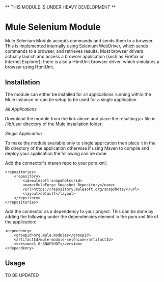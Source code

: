 ** THIS MODULE IS UNDER HEAVY DEVELOPMENT **

Mule Selenium Module
=================

Mule Selenium Module accepts commands and sends them to a browser. This is implemented internally using Selenium WebDriver, which sends commands to a browser, and retrieves results. Most browser drivers actually launch and access a browser application (such as Firefox or Internet Explorer); there is also a HtmlUnit browser driver, which simulates a browser using HtmlUnit.

Installation
------------

The module can either be installed for all applications running within the Mule instance or can be setup to be used
for a single application.

*All Applications*

Download the module from the link above and place the resulting jar file in
/lib/user directory of the Mule installation folder.

*Single Application*

To make the module available only to single application then place it in the
lib directory of the application otherwise if using Maven to compile and deploy
your application the following can be done:

Add the connector's maven repo to your pom.xml:

    <repositories>
        <repository>
            <id>mulesoft-snapshots</id>
            <name>MuleForge Snapshot Repository</name>
            <url>https://repository.mulesoft.org/snapshots/</url>
            <layout>default</layout>
        </repsitory>
    </repositories>

Add the connector as a dependency to your project. This can be done by adding
the following under the dependencies element in the pom.xml file of the
application:

    <dependency>
        <groupId>org.mule.modules</groupId>
        <artifactId>mule-module-selenium</artifactId>
        <version>1.0-SNAPSHOT</version>
    </dependency>

Usage
-----

TO BE UPDATED